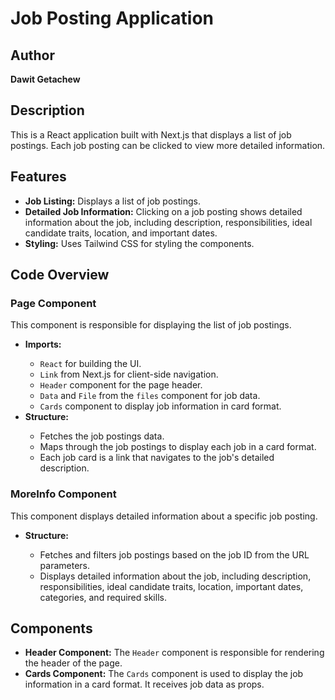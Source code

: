<h1>Job Posting Application</h1>
  <h2>Author</h2>
  <p><strong>Dawit Getachew</strong></p>

  <h2>Description</h2>
  <p>This is a React application built with Next.js that displays a list of job postings. Each job posting can be clicked to view more detailed information.</p>

  <h2>Features</h2>
  <ul>
    <li><strong>Job Listing:</strong> Displays a list of job postings.</li>
    <li><strong>Detailed Job Information:</strong> Clicking on a job posting shows detailed information about the job, including description, responsibilities, ideal candidate traits, location, and important dates.</li>
    <li><strong>Styling:</strong> Uses Tailwind CSS for styling the components.</li>
  </ul>

  <h2>Code Overview</h2>
  <h3>Page Component</h3>
  <p>This component is responsible for displaying the list of job postings.</p>
  <ul>
    <li><strong>Imports:</strong></li>
    <ul>
      <li><code>React</code> for building the UI.</li>
      <li><code>Link</code> from Next.js for client-side navigation.</li>
      <li><code>Header</code> component for the page header.</li>
      <li><code>Data</code> and <code>File</code> from the <code>files</code> component for job data.</li>
      <li><code>Cards</code> component to display job information in card format.</li>
    </ul>
    <li><strong>Structure:</strong></li>
    <ul>
      <li>Fetches the job postings data.</li>
      <li>Maps through the job postings to display each job in a card format.</li>
      <li>Each job card is a link that navigates to the job's detailed description.</li>
    </ul>
  </ul>

  <h3>MoreInfo Component</h3>
  <p>This component displays detailed information about a specific job posting.</p>
  <ul>
    <li><strong>Structure:</strong></li>
    <ul>
      <li>Fetches and filters job postings based on the job ID from the URL parameters.</li>
      <li>Displays detailed information about the job, including description, responsibilities, ideal candidate traits, location, important dates, categories, and required skills.</li>
    </ul>
  </ul>

  <h2>Components</h2>
  <ul>
    <li><strong>Header Component:</strong> The <code>Header</code> component is responsible for rendering the header of the page.</li>
    <li><strong>Cards Component:</strong> The <code>Cards</code> component is used to display the job information in a card format. It receives job data as props.</li>
  </ul>
